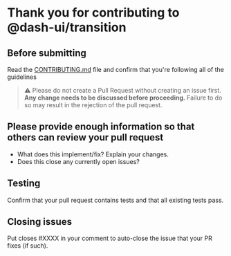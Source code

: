 # Thank you for contributing to @dash-ui/transition

## Before submitting

Read the [CONTRIBUTING.md](../CONTRIBUTING.md) file and confirm that you're following
all of the guidelines

> ⚠️ Please do not create a Pull Request without creating an issue first.
> **Any change needs to be discussed before proceeding.** Failure to do so may result
> in the rejection of the pull request.

## Please provide enough information so that others can review your pull request

- What does this implement/fix? Explain your changes.
- Does this close any currently open issues?

## Testing

Confirm that your pull request contains tests and that all existing tests pass.

## Closing issues

Put closes #XXXX in your comment to auto-close the issue that your PR fixes (if such).

